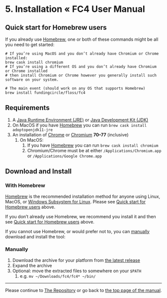 # 5. Installation « FC4 User Manual


## Quick start for Homebrew users

If you already use [Homebrew][homebrew], one or both of these commands might be  all you need to get
started:

```shell
# If you’re using MacOS and you don’t already have Chromium or Chrome installed:
brew cask install chromium
# If you’re using a different OS and you don’t already have Chromium or Chrome installed
# then install Chromium or Chrome however you generally install such software on your system.

# The main event (should work on any OS that supports Homebrew)
brew install fundingcircle/floss/fc4
```


## Requirements

1. A [Java Runtime Environment (JRE)][adoptopenjdk] or [Java Development Kit (JDK)][adoptopenjdk]
  1. On MacOS if you have [Homebrew][homebrew] you can run
       `brew cask install adoptopenjdk11-jre`
1. An installation of [Chrome][chrome] or [Chromium][chromium] **70–77** (inclusive)
   1. On MacOS:
      1. If you have [Homebrew][homebrew] you can run `brew cask install chromium`
      1. Chromium/Chrome must be at either `/Applications/Chromium.app` or
         `/Applications/Google Chrome.app`


## Download and Install

### With Homebrew

[Homebrew][homebrew] is the recommended installation method for anyone using Linux, MacOS, or
[Windows Subsystem for Linux][wsl]. Please see [Quick start for Homebrew
users](#quick-start-for-homebrew-users) above.

If you don’t already use Homebrew, we recommend you install it and then see [Quick start for
Homebrew users](#quick-start-for-homebrew-users) above.

If you cannot use Homebrew, or would prefer not to, you can [manually](#manually) download and
install the tool:

### Manually

1. Download the archive for your platform from [the latest release][latest-release]
1. Expand the archive
1. Optional: move the extracted files to somewhere on your `$PATH`
   1. e.g. `mv ~/Downloads/fc4/fc4* ~/bin/`

----

Please continue to [The Repository](/docs/manual/repository) or go back to [the top page of the manual](/docs/manual).


[adoptopenjdk]: https://adoptopenjdk.net/installation.html?variant=openjdk11&jvmVariant=hotspot
[chrome]: https://www.google.com/chrome/browser/
[chromium]: https://www.chromium.org/Home
[homebrew]: https://brew.sh/
[latest-release]: https://github.com/FundingCircle/fc4-framework/releases/latest
[wsl]: https://docs.microsoft.com/en-us/windows/wsl/about
